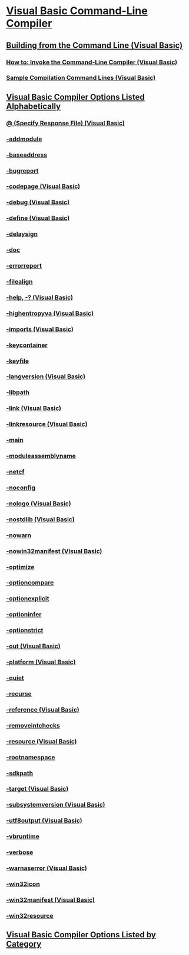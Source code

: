 # [Visual Basic Command-Line Compiler](index.md)
## [Building from the Command Line (Visual Basic)](building-from-the-command-line.md)
### [How to: Invoke the Command-Line Compiler (Visual Basic)](how-to-invoke-the-command-line-compiler.md)
### [Sample Compilation Command Lines (Visual Basic)](sample-compilation-command-lines.md)
## [Visual Basic Compiler Options Listed Alphabetically](compiler-options-listed-alphabetically.md)
### [@ (Specify Response File) (Visual Basic)](specify-response-file.md)
### [-addmodule](addmodule.md)
### [-baseaddress](baseaddress.md)
### [-bugreport](bugreport.md)
### [-codepage (Visual Basic)](codepage.md)
### [-debug (Visual Basic)](debug.md)
### [-define (Visual Basic)](define.md)
### [-delaysign](delaysign.md)
### [-doc](doc.md)
### [-errorreport](errorreport.md)
### [-filealign](filealign.md)
### [-help, -? (Visual Basic)](help.md)
### [-highentropyva (Visual Basic)](highentropyva.md)
### [-imports (Visual Basic)](imports.md)
### [-keycontainer](keycontainer.md)
### [-keyfile](keyfile.md)
### [-langversion (Visual Basic)](langversion.md)
### [-libpath](libpath.md)
### [-link (Visual Basic)](link.md)
### [-linkresource (Visual Basic)](linkresource.md)
### [-main](main.md)
### [-moduleassemblyname](moduleassemblyname.md)
### [-netcf](netcf.md)
### [-noconfig](noconfig.md)
### [-nologo (Visual Basic)](nologo.md)
### [-nostdlib (Visual Basic)](nostdlib.md)
### [-nowarn](nowarn.md)
### [-nowin32manifest (Visual Basic)](nowin32manifest.md)
### [-optimize](optimize.md)
### [-optioncompare](optioncompare.md)
### [-optionexplicit](optionexplicit.md)
### [-optioninfer](optioninfer.md)
### [-optionstrict](optionstrict.md)
### [-out (Visual Basic)](out.md)
### [-platform (Visual Basic)](platform.md)
### [-quiet](quiet.md)
### [-recurse](recurse.md)
### [-reference (Visual Basic)](reference.md)
### [-removeintchecks](removeintchecks.md)
### [-resource (Visual Basic)](resource.md)
### [-rootnamespace](rootnamespace.md)
### [-sdkpath](sdkpath.md)
### [-target (Visual Basic)](target.md)
### [-subsystemversion (Visual Basic)](subsystemversion.md)
### [-utf8output (Visual Basic)](utf8output.md)
### [-vbruntime](vbruntime.md)
### [-verbose](verbose.md)
### [-warnaserror (Visual Basic)](warnaserror.md)
### [-win32icon](win32icon.md)
### [-win32manifest (Visual Basic)](win32manifest.md)
### [-win32resource](win32resource.md)
## [Visual Basic Compiler Options Listed by Category](compiler-options-listed-by-category.md)
